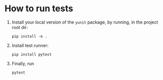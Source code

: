 # How to run tests

1. Install your local version of the `yunit` package, by running,
   in the project root dir:
    ```
   pip install -e .
   ```
2. Install test runner:
   ```
   pip install pytest
   ```
3. Finally, run
   ```
   pytest
   ```
